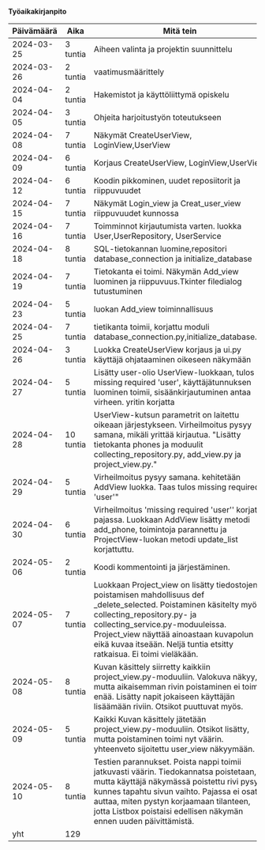**Työaikakirjanpito**

| Päivämäärä | Aika    | Mitä tein               |
|------------|---------|-------------------------|
| 2024-03-25 | 3 tuntia| Aiheen valinta ja projektin suunnittelu    |
| 2024-03-26 | 2 tuntia| vaatimusmäärittely      |
| 2024-04-04 | 2 tuntia|Hakemistot ja käyttöliittymä opiskelu        |
| 2024-04-05 | 3 tuntia|Ohjeita harjoitustyön toteutukseen    |
| 2024-04-08 | 7 tuntia|Näkymät CreateUserView, LoginView,UserView      |
| 2024-04-09 | 6 tuntia|Korjaus CreateUserView, LoginView,UserView|
| 2024-04-12 | 6 tuntia|Koodin pikkominen, uudet reposiitorit ja riippuvuudet|
| 2024-04-15 | 7 tuntia|Näkymät Login_view ja Creat_user_view riippuvuudet kunnossa|
| 2024-04-16 | 7 tuntia|Toimminnot kirjautumista varten. luokka User,UserRepository, UserService|
| 2024-04-18 | 8 tuntia|SQL-tietokannan luomine,repositori database_connection ja initialize_database|
| 2024-04-19 | 7 tuntia|Tietokanta ei toimi. Näkymän Add_view luominen ja riippuvuus.Tkinter filedialog tutustuminen |
| 2024-04-23 | 5 tuntia|luokan Add_view toiminnallisuus|
| 2024-04-25 | 7 tuntia|tietikanta toimii, korjattu moduli database_connection.py,initialize_database.py| 
| 2024-04-26 | 3 tuntia|Luokka CreateUserView korjaus ja ui.py käyttäjä ohjataaminen oikeseen näkymään| 
| 2024-04-27 | 5 tuntia|Lisätty user-olio UserView-luokkaan, tulos missing required  'user', käyttäjätunnuksen luominen toimii, sisäänkirjautuminen antaa virheen. yritin korjatta| 
| 2024-04-28 | 10 tuntia|UserView-kutsun parametrit on laitettu oikeaan järjestykseen. Virheilmoitus pysyy samana, mikäli yrittää kirjautua. "Lisätty tietokanta phones ja moduulit collecting_repository.py, add_view.py ja project_view.py."| 
| 2024-04-29 | 5 tuntia|Virheilmoitus pysyy samana. kehitetään AddView luokka. Taas tulos missing required  'user'"| 
| 2024-04-30 | 6 tuntia|Virheilmoitus 'missing required 'user'' korjattu pajassa. Luokkaan AddView lisätty metodi add_phone, toimintoja parannettu ja ProjectView-luokan metodi update_list korjattuttu.| 
| 2024-05-06 | 2 tuntia|Koodi kommentointi ja järjestäminen.| 
| 2024-05-07 | 7 tuntia|Luokkaan Project_view on lisätty tiedostojen poistamisen mahdollisuus def _delete_selected. Poistaminen käsitelty myös collecting_repository.py- ja collecting_service.py-moduuleissa. Project_view näyttää ainoastaan kuvapolun eikä kuvaa itseään. Neljä tuntia etsitty ratkaisua. Ei toimi vieläkään.| 
| 2024-05-08 |8 tuntia|Kuvan käsittely siirretty kaikkiin project_view.py-moduuliin. Valokuva näkyy, mutta aikaisemman rivin poistaminen ei toimi enää. Lisätty napit jokaiseen käyttäjän lisäämään riviin. Otsikot puuttuvat myös.| 
| 2024-05-09 |5 tuntia| Kaikki Kuvan käsittely jätetään project_view.py-moduuliin. Otsikot lisätty, mutta poistaminen toimi nyt väärin. yhteenveto sijoitettu user_view näkyymään.| 
| 2024-05-10 |8 tuntia|Testien parannukset. Poista nappi toimii jatkuvasti väärin. Tiedokannatsa poistetaan, mutta käyttäjä näkymässä poistettu rivi pysyy, kunnes tapahtu sivun vaihto. Pajassa ei osattu auttaa, miten pystyn korjaamaan tilanteen, jotta Listbox poistaisi edellisen näkymän ennen uuden päivittämistä.| 
| yht   | 129   | | 
